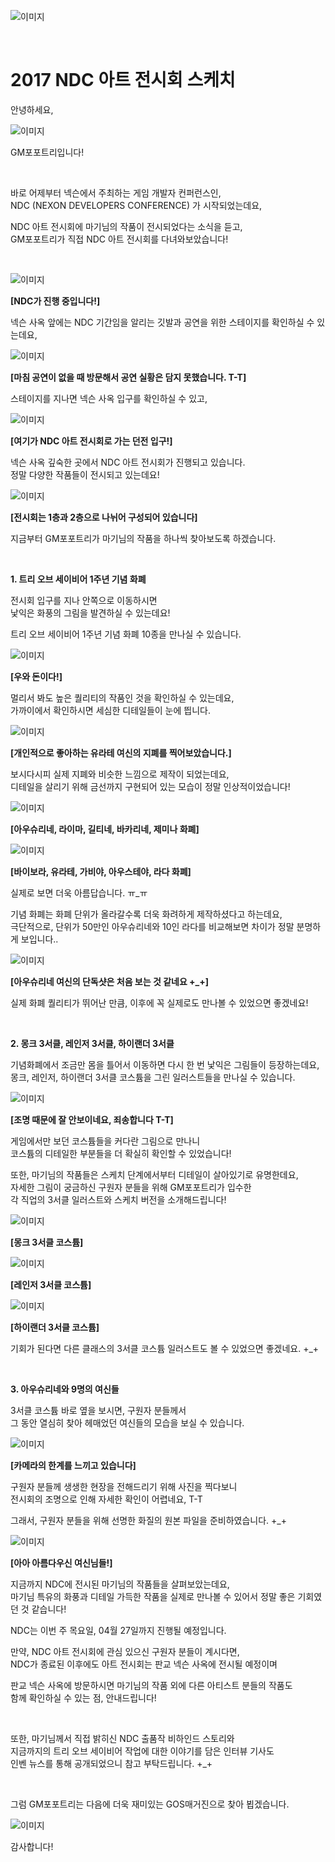 ![이미지](./images/ndcs00.jpg)

&nbsp;

# 2017 NDC 아트 전시회 스케치

안녕하세요,

![이미지](./images/ndcs01.jpg)

GM포포트리입니다!

&nbsp;

바로 어제부터 넥슨에서 주최하는 게임 개발자 컨퍼런스인,  
NDC (NEXON DEVELOPERS CONFERENCE) 가 시작되었는데요,

NDC 아트 전시회에 마기님의 작품이 전시되었다는 소식을 듣고,  
GM포포트리가 직접 NDC 아트 전시회를 다녀와보았습니다!

&nbsp;

![이미지](./images/ndcs02.jpg)

**[NDC가 진행 중입니다!]**

넥슨 사옥 앞에는 NDC 기간임을 알리는 깃발과 공연을 위한 스테이지를 확인하실 수 있는데요,

![이미지](./images/ndcs03.jpg)

**[마침 공연이 없을 때 방문해서 공연 실황은 담지 못했습니다. T-T]**

스테이지를 지나면 넥슨 사옥 입구를 확인하실 수 있고,

![이미지](./images/ndcs04.jpg)

**[여기가 NDC 아트 전시회로 가는 던전 입구!]**

넥슨 사옥 깊숙한 곳에서 NDC 아트 전시회가 진행되고 있습니다.  
정말 다양한 작품들이 전시되고 있는데요!

![이미지](./images/ndcs05.jpg)

**[전시회는 1층과 2층으로 나뉘어 구성되어 있습니다]**

지금부터 GM포포트리가 마기님의 작품을 하나씩 찾아보도록 하겠습니다.

&nbsp;

**1. 트리 오브 세이비어 1주년 기념 화폐**

전시회 입구를 지나 안쪽으로 이동하시면  
낯익은 화풍의 그림을 발견하실 수 있는데요!

트리 오브 세이비어 1주년 기념 화폐 10종을 만나실 수 있습니다.

![이미지](./images/ndcs06.jpg)

**[우와 돈이다!]**

멀리서 봐도 높은 퀄리티의 작품인 것을 확인하실 수 있는데요,  
가까이에서 확인하시면 세심한 디테일들이 눈에 띕니다.

![이미지](./images/ndcs07.jpg)

**[개인적으로 좋아하는 유라테 여신의 지폐를 찍어보았습니다.]**

보시다시피 실제 지폐와 비슷한 느낌으로 제작이 되었는데요,  
디테일을 살리기 위해 금선까지 구현되어 있는 모습이 정말 인상적이었습니다!

![이미지](./images/ndcs08.jpg)

**[아우슈리네, 라이마, 길티네, 바카리네, 제미나 화폐]**


![이미지](./images/ndcs09.jpg)

**[바이보라, 유라테, 가비야, 아우스테야, 라다 화폐]**

실제로 보면 더욱 아름답습니다. ㅠ_ㅠ

기념 화폐는 화폐 단위가 올라갈수록 더욱 화려하게 제작하셨다고 하는데요,  
극단적으로, 단위가 50만인 아우슈리네와 10인 라다를 비교해보면 차이가 정말 분명하게 보입니다..

![이미지](./images/ndcs10.jpg)

**[아우슈리네 여신의 단독샷은 처음 보는 것 같네요 +_+]**

실제 화폐 퀄리티가 뛰어난 만큼, 이후에 꼭 실제로도 만나볼 수 있었으면 좋겠네요!
 
&nbsp;

**2. 몽크 3서클, 레인저 3서클, 하이랜더 3서클**

기념화폐에서 조금만 몸을 틀어서 이동하면 다시 한 번 낯익은 그림들이 등장하는데요,  
몽크, 레인저, 하이랜더 3서클 코스튬을 그린 일러스트들을 만나실 수 있습니다.

![이미지](./images/ndcs11.jpg)

**[조명 때문에 잘 안보이네요, 죄송합니다 T-T]**

게임에서만 보던 코스튬들을 커다란 그림으로 만나니  
코스튬의 디테일한 부분들을 더 확실히 확인할 수 있었습니다!

또한, 마기님의 작품들은 스케치 단계에서부터 디테일이 살아있기로 유명한데요,  
자세한 그림이 궁금하신 구원자 분들을 위해 GM포포트리가 입수한  
각 직업의 3서클 일러스트와 스케치 버전을 소개해드립니다!

![이미지](./images/ndcs12.jpg)

**[몽크 3서클 코스튬]**

![이미지](./images/ndcs13.jpg)

**[레인저 3서클 코스튬]**

![이미지](./images/ndcs14.jpg)

**[하이랜더 3서클 코스튬]**

기회가 된다면 다른 클래스의 3서클 코스튬 일러스트도 볼 수 있었으면 좋겠네요. +_+

&nbsp;

**3. 아우슈리네와 9명의 여신들**

3서클 코스튬 바로 옆을 보시면, 구원자 분들께서  
그 동안 열심히 찾아 헤매었던 여신들의 모습을 보실 수 있습니다.

![이미지](./images/ndcs15.jpg)

**[카메라의 한계를 느끼고 있습니다]**

구원자 분들께 생생한 현장을 전해드리기 위해 사진을 찍다보니  
전시회의 조명으로 인해 자세한 확인이 어렵네요, T-T

그래서, 구원자 분들을 위해 선명한 화질의 원본 파일을 준비하였습니다. +_+

![이미지](./images/ndcs16.jpg)

**[아아 아름다우신 여신님들!]**

지금까지 NDC에 전시된 마기님의 작품들을 살펴보았는데요,  
마기님 특유의 화풍과 디테일 가득한 작품을 실제로 만나볼 수 있어서 정말 좋은 기회였던 것 같습니다!

NDC는 이번 주 목요일, 04월 27일까지 진행될 예정입니다.

만약, NDC 아트 전시회에 관심 있으신 구원자 분들이 계시다면,  
NDC가 종료된 이후에도 아트 전시회는 판교 넥슨 사옥에 전시될 예정이며

판교 넥슨 사옥에 방문하시면 마기님의 작품 외에 다른 아티스트 분들의 작품도  
함께 확인하실 수 있는 점, 안내드립니다!

&nbsp;

또한, 마기님께서 직접 밝히신 NDC 출품작 비하인드 스토리와  
지금까지의 트리 오브 세이비어 작업에 대한 이야기를 담은 인터뷰 기사도  
인벤 뉴스를 통해 공개되었으니 참고 부탁드립니다. +_+

&nbsp;

그럼 GM포포트리는 다음에 더욱 재미있는 GOS매거진으로 찾아 뵙겠습니다.

![이미지](./images/ndcs17.jpg)

감사합니다!